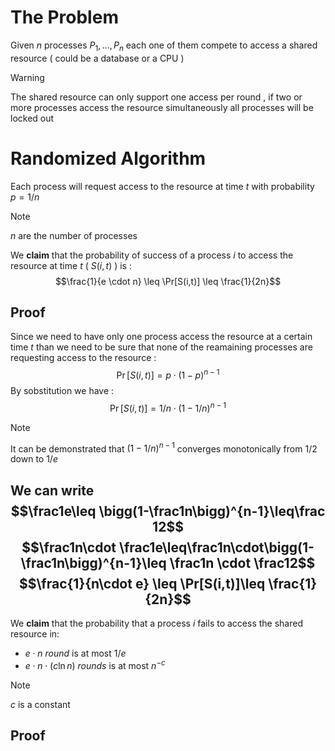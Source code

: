 # The Problem

Given $n$ processes $P_1,\dots,P_n$ each one of them compete to access a shared resource ( could be a database or a CPU ) 

>[!warning] 
The shared resource can only support one access per round , if two or more processes access the resource simultaneously all processes will be locked out 

# Randomized Algorithm

Each process will request access to the resource at time $t$ with probability $p = 1/n$ 

>[!note] 
>$n$ are the number of processes

We **claim** that the probability of success of a process $i$ to access the resource at time $t$ ( $S(i,t)$ ) is :
$$\frac{1}{e \cdot n} \leq \Pr[S(i,t)] \leq \frac{1}{2n}$$
## Proof

Since we need to have only one process access the resource at a certain time $t$ than we need to be sure that none of the reamaining processes are requesting access to the resource : 
$$\Pr[S(i,t)] = p \cdot (1-p)^{n-1}$$
By sobstitution we have : 
$$\Pr[S(i,t)]=1/n \cdot (1-1/n)^{n-1}$$
>[!note] 
>It can be demonstrated that $(1-1/n)^{n-1}$ converges monotonically from $1/2$ down to $1/e$ 

We can write 
$$\frac1e\leq \bigg(1-\frac1n\bigg)^{n-1}\leq\frac 12$$
$$\frac1n\cdot \frac1e\leq\frac1n\cdot\bigg(1-\frac1n\bigg)^{n-1}\leq \frac1n \cdot \frac12$$
$$\frac{1}{n\cdot e} \leq \Pr[S(i,t)]\leq \frac{1}{2n}$$
---
We **claim** that the probability that a process $i$ fails to access the shared resource in: 
+ $e \cdot n$ *round* is at most $1/e$  
+ $e\cdot n \cdot (c \ln n)$ *rounds* is at most $n^{-c}$ 


>[!note] 
>$c$ is a constant 

## Proof

